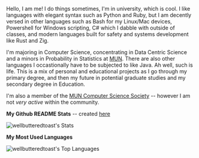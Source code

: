 Hello, I am me! I do things sometimes, I'm in university, which is cool. I like languages with elegant syntax such as Python and Ruby, but I am decently versed in other languages such as Bash for my Linux/Mac devices, Powershell for Windows scripting, C# which I dabble with outside of classes, and modern languages built for safety and systems development like Rust and Zig.

I'm majoring in Computer Science, concentrating in Data Centric Science and a minors in Probability in Statistics at [MUN](https://www.mun.ca/computerscience/). There are also other languages I occastionally have to be subjected to like Java. Ah well, such is life. This is a mix of personal and educational projects as I go through my primary degree, and then my future in potential graduate studies and my secondary degree in Education.

I'm also a member of the [MUN Computer Science Society](https://github.com/MUNComputerScienceSociety) -- however I am not *very active* within the community.

**My Github README Stats** -- created [here](https://gh-stats-gen.vercel.app/)

![wellbutteredtoast's Stats](https://github-readme-stats.vercel.app/api?username=wellbutteredtoast&theme=tokyonight&show_icons=true&hide_border=true&count_private=true)

**My Most Used Languages**

![wellbutteredtoast's Top Languages](https://github-readme-stats.vercel.app/api/top-langs/?username=wellbutteredtoast&theme=tokyonight&show_icons=true&hide_border=true&layout=compact)
<!---
wellbutteredtoast/wellbutteredtoast is a ✨ special ✨ repository because its `README.md` (this file) appears on your GitHub profile.
You can click the Preview link to take a look at your changes.
--->

